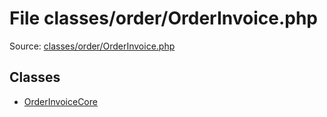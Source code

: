 File classes/order/OrderInvoice.php
=========

Source: [classes/order/OrderInvoice.php](https://github.com/PrestaShop/PrestaShop/blob/1.5.5.0/classes/order/OrderInvoice.php)


Classes
-------

* [OrderInvoiceCore](class.OrderInvoiceCore.md)

